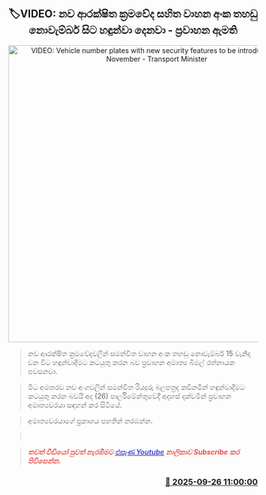 <p align='center'><b><h2 align='center' title='VIDEO: Vehicle number plates with new security features to be introduced from November - Transport Minister'>🏷VIDEO: නව ආරක්ෂිත ක්‍රමවේද සහිත වාහන අංක තහඩු නොවැම්බර් සිට හඳුන්වා දෙනවා - ප්‍රවාහන ඇමති</h2></b></p>
<p align='center'><img src='https://helakuru.sgp1.cdn.digitaloceanspaces.com/esana/images/lib/bimal-rathnayake-parliment-nn.jpg' width='600' alt='VIDEO: Vehicle number plates with new security features to be introduced from November - Transport Minister'></p>

> නව ආරක්ෂිත ක්‍රමවේදවලින් සමන්විත වාහන අංක තහඩු නොවැම්බර් 15 වැනිදා වන විට හඳුන්වාදීමට කටයුතු කරන බව ප්‍රවාහන අමාත්‍ය බිමල් රත්නායක පවසනවා.

> මීට අමතරව නව අංගවලින් සමන්විත රියදුරු බලපත්‍රද කඩිනමින් හඳුන්වාදීමට කටයුතු කරන බවයි අද (26) පාර්ලිමේන්තුවේදී අදහස් දක්වමින් ප්‍රවාහන අමාත්‍යවරයා සඳහන් කර සිටියේ.

> අමාත්‍යවරයාගේ ප්‍රකාශය පහතින් නරඹන්න.

>  

> <span style='color:#e64d4d'><em><strong>තවත් වීඩියෝ පුවත් නැරඹීමට </strong></em></span><a href='https://youtube.com/@esanamedia?si=UZCWEZmqFcpzlvdV'><span style='color:#4d4de6'><em><strong>එසැණ Youtube</strong></em></span></a><span style='color:#e64d4d'><em><strong> නාලිකාව Subscribe කර පිවිසෙන්න.</strong></em></span>



<h3 align='right'><a href='https://www.helakuru.lk/esana/p/113989/'>📅 2025-09-26 11:00:00</a></h3>
